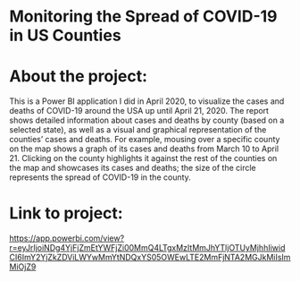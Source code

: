 # Monitoring the Spread of COVID-19 in US Counties
# About the project:
This is a Power BI application I did in April 2020, to visualize the cases and deaths of COVID-19 around the USA up until April 21, 2020. The report shows detailed information about cases and deaths by county (based on a selected state), as well as a visual and graphical representation of the counties’ cases and deaths. For example, mousing over a specific county on the map shows a graph of its cases and deaths from March 10 to April 21. Clicking on the county highlights it against the rest of the counties on the map and showcases its cases and deaths; the size of the circle represents the spread of COVID-19 in the county. 
# Link to project:
https://app.powerbi.com/view?r=eyJrIjoiNDg4YjFjZmEtYWFjZi00MmQ4LTgxMzItMmJhYTljOTUyMjhhIiwidCI6ImY2YjZkZDViLWYwMmYtNDQxYS05OWEwLTE2MmFjNTA2MGJkMiIsImMiOjZ9 
